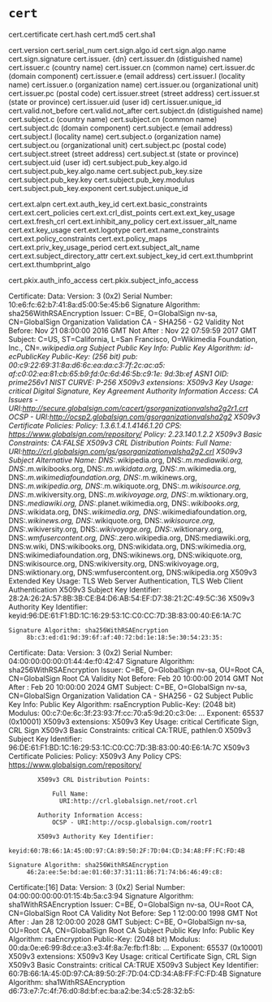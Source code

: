 # `cert`

cert.certificate
cert.hash
cert.md5
cert.sha1

cert.version
cert.serial_num
cert.sign.algo.id
cert.sign.algo.name
cert.sign.signature
cert.issuer. {dn}
cert.issuer.dn  (distiguished name)
cert.issuer.c  (country name)
cert.issuer.cn  (common name)
cert.issuer.dc  (domain component)
cert.issuer.e  (email address)
cert.issuer.l  (locality name)
cert.issuer.o  (organization name)
cert.issuer.ou  (organizational unit)
cert.issuer.pc  (postal code)
cert.issuer.street  (street address)
cert.issuer.st  (state or province)
cert.issuer.uid  (user id)
cert.issuer.unique_id
cert.valid.not_before
cert.valid.not_after
cert.subject.dn  (distiguished name)
cert.subject.c  (country name)
cert.subject.cn  (common name)
cert.subject.dc  (domain component)
cert.subject.e  (email address)
cert.subject.l  (locality name)
cert.subject.o  (organization name)
cert.subject.ou  (organizational unit)
cert.subject.pc  (postal code)
cert.subject.street  (street address)
cert.subject.st  (state or province)
cert.subject.uid  (user id)
cert.subject.pub_key.algo.id
cert.subject.pub_key.algo.name
cert.subject.pub_key.size
cert.subject.pub_key.key
cert.subject.pub_key.modulus
cert.subject.pub_key.exponent
cert.subject.unique_id

cert.ext.alpn
cert.ext.auth_key_id
cert.ext.basic_constraints
cert.ext.cert_policies
cert.ext.crl_dist_points
cert.ext.ext_key_usage
cert.ext.fresh_crl
cert.ext.inhibit_any_policy
cert.ext.issuer_alt_name
cert.ext.key_usage
cert.ext.logotype
cert.ext.name_constraints
cert.ext.policy_constraints
cert.ext.policy_maps
cert.ext.priv_key_usage_period
cert.ext.subject_alt_name
cert.ext.subject_directory_attr
cert.ext.subject_key_id
cert.ext.thumbprint
cert.ext.thumbprint_algo

cert.pkix.auth_info_access
cert.pkix.subject_info_access


Certificate:
    Data:
        Version: 3 (0x2)
        Serial Number:
            10:e6:fc:62:b7:41:8a:d5:00:5e:45:b6
        Signature Algorithm: sha256WithRSAEncryption
        Issuer: C=BE, O=GlobalSign nv-sa, CN=GlobalSign Organization Validation CA - SHA256 - G2
        Validity
            Not Before: Nov 21 08:00:00 2016 GMT
            Not After : Nov 22 07:59:59 2017 GMT
        Subject: C=US, ST=California, L=San Francisco, O=Wikimedia Foundation, Inc., CN=*.wikipedia.org
        Subject Public Key Info:
            Public Key Algorithm: id-ecPublicKey
                Public-Key: (256 bit)
            pub: 
                    00:c9:22:69:31:8a:d6:6c:ea:da:c3:7f:2c:ac:a5:
                    af:c0:02:ea:81:cb:65:b9:fd:0c:6d:46:5b:c9:1e:
                    9d:3b:ef
                ASN1 OID: prime256v1
                NIST CURVE: P-256
        X509v3 extensions:
            X509v3 Key Usage: critical
                Digital Signature, Key Agreement
            Authority Information Access: 
                CA Issuers - URI:http://secure.globalsign.com/cacert/gsorganizationvalsha2g2r1.crt
                OCSP - URI:http://ocsp2.globalsign.com/gsorganizationvalsha2g2
            X509v3 Certificate Policies: 
                Policy: 1.3.6.1.4.1.4146.1.20
                  CPS: https://www.globalsign.com/repository/
                Policy: 2.23.140.1.2.2
            X509v3 Basic Constraints: 
                CA:FALSE
            X509v3 CRL Distribution Points: 
                Full Name:
                  URI:http://crl.globalsign.com/gs/gsorganizationvalsha2g2.crl
            X509v3 Subject Alternative Name: 
                DNS:*.wikipedia.org, DNS:*.m.mediawiki.org, DNS:*.m.wikibooks.org, DNS:*.m.wikidata.org, DNS:*.m.wikimedia.org, DNS:*.m.wikimediafoundation.org, DNS:*.m.wikinews.org, DNS:*.m.wikipedia.org, DNS:*.m.wikiquote.org, DNS:*.m.wikisource.org, DNS:*.m.wikiversity.org, DNS:*.m.wikivoyage.org, DNS:*.m.wiktionary.org, DNS:*.mediawiki.org, DNS:*.planet.wikimedia.org, DNS:*.wikibooks.org, DNS:*.wikidata.org, DNS:*.wikimedia.org, DNS:*.wikimediafoundation.org, DNS:*.wikinews.org, DNS:*.wikiquote.org, DNS:*.wikisource.org, DNS:*.wikiversity.org, DNS:*.wikivoyage.org, DNS:*.wiktionary.org, DNS:*.wmfusercontent.org, DNS:*.zero.wikipedia.org, DNS:mediawiki.org, DNS:w.wiki, DNS:wikibooks.org, DNS:wikidata.org, DNS:wikimedia.org, DNS:wikimediafoundation.org, DNS:wikinews.org, DNS:wikiquote.org, DNS:wikisource.org, DNS:wikiversity.org, DNS:wikivoyage.org, DNS:wiktionary.org, DNS:wmfusercontent.org, DNS:wikipedia.org
            X509v3 Extended Key Usage: 
                TLS Web Server Authentication, TLS Web Client Authentication
            X509v3 Subject Key Identifier: 
                28:2A:26:2A:57:8B:3B:CE:B4:D6:AB:54:EF:D7:38:21:2C:49:5C:36
            X509v3 Authority Key Identifier: 
                keyid:96:DE:61:F1:BD:1C:16:29:53:1C:C0:CC:7D:3B:83:00:40:E6:1A:7C

    Signature Algorithm: sha256WithRSAEncryption
         8b:c3:ed:d1:9d:39:6f:af:40:72:bd:1e:18:5e:30:54:23:35:

Certificate:
    Data:
        Version: 3 (0x2)
        Serial Number:
            04:00:00:00:00:01:44:4e:f0:42:47
        Signature Algorithm: sha256WithRSAEncryption
        Issuer: C=BE, O=GlobalSign nv-sa, OU=Root CA, CN=GlobalSign Root CA
        Validity
            Not Before: Feb 20 10:00:00 2014 GMT
            Not After : Feb 20 10:00:00 2024 GMT
        Subject: C=BE, O=GlobalSign nv-sa, CN=GlobalSign Organization Validation CA - SHA256 - G2
        Subject Public Key Info:
            Public Key Algorithm: rsaEncryption
                Public-Key: (2048 bit)
                Modulus:
                    00:c7:0e:6c:3f:23:93:7f:cc:70:a5:9d:20:c3:0e:
                    ...
                Exponent: 65537 (0x10001)
        X509v3 extensions:
            X509v3 Key Usage: critical
                Certificate Sign, CRL Sign
            X509v3 Basic Constraints: critical
                CA:TRUE, pathlen:0
            X509v3 Subject Key Identifier:
                96:DE:61:F1:BD:1C:16:29:53:1C:C0:CC:7D:3B:83:00:40:E6:1A:7C
            X509v3 Certificate Policies:
                Policy: X509v3 Any Policy
                  CPS: https://www.globalsign.com/repository/

            X509v3 CRL Distribution Points:

                Full Name:
                  URI:http://crl.globalsign.net/root.crl

            Authority Information Access:
                OCSP - URI:http://ocsp.globalsign.com/rootr1

            X509v3 Authority Key Identifier:
                keyid:60:7B:66:1A:45:0D:97:CA:89:50:2F:7D:04:CD:34:A8:FF:FC:FD:4B

    Signature Algorithm: sha256WithRSAEncryption
         46:2a:ee:5e:bd:ae:01:60:37:31:11:86:71:74:b6:46:49:c8:


Certificate:[16]
    Data:
        Version: 3 (0x2)
        Serial Number:
            04:00:00:00:00:01:15:4b:5a:c3:94
        Signature Algorithm: sha1WithRSAEncryption
        Issuer: C=BE, O=GlobalSign nv-sa, OU=Root CA, CN=GlobalSign Root CA
        Validity
            Not Before: Sep  1 12:00:00 1998 GMT
            Not After : Jan 28 12:00:00 2028 GMT
        Subject: C=BE, O=GlobalSign nv-sa, OU=Root CA, CN=GlobalSign Root CA
        Subject Public Key Info:
            Public Key Algorithm: rsaEncryption
                Public-Key: (2048 bit)
                Modulus:
                    00:da:0e:e6:99:8d:ce:a3:e3:4f:8a:7e:fb:f1:8b:
                    ...
                Exponent: 65537 (0x10001)
        X509v3 extensions:
            X509v3 Key Usage: critical
                Certificate Sign, CRL Sign
            X509v3 Basic Constraints: critical
                CA:TRUE
            X509v3 Subject Key Identifier: 
                60:7B:66:1A:45:0D:97:CA:89:50:2F:7D:04:CD:34:A8:FF:FC:FD:4B
    Signature Algorithm: sha1WithRSAEncryption
         d6:73:e7:7c:4f:76:d0:8d:bf:ec:ba:a2:be:34:c5:28:32:b5:


